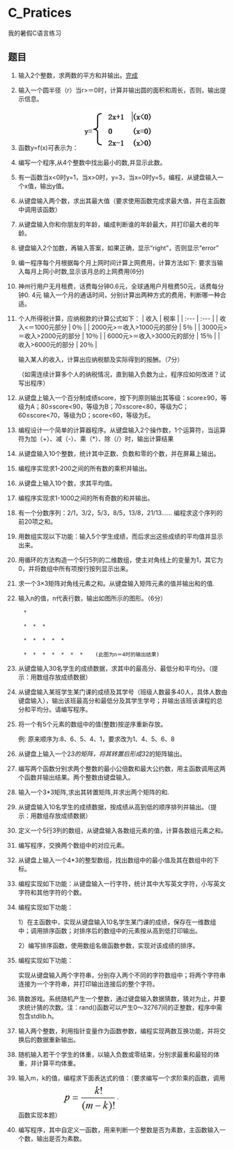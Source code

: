 # C_Pratices
我的暑假C语言练习
## 题目
1. 输入2个整数，求两数的平方和并输出。[完成](/program/1.c)

2. 输入一个圆半径（r）当r>＝0时，计算并输出圆的面积和周长，否则，输出提示信息。

3. 函数y=f(x)可表示为：
![](/image/1.png)
4. 编写一个程序,从4个整数中找出最小的数,并显示此数。

5. 有一函数当x<0时y=1，当x>0时，y=3，当x=0时y=5，编程，从键盘输入一个x值，输出y值。

6. 从键盘输入两个数，求出其最大值（要求使用函数完成求最大值，并在主函数中调用该函数）

7. 从键盘输入你和你朋友的年龄，编成判断谁的年龄最大，并打印最大者的年龄。

8. 键盘输入2个加数，再输入答案，如果正确，显示“right”，否则显示“error”

9. 编一程序每个月根据每个月上网时间计算上网费用，计算方法如下:
     要求当输入每月上网小时数,显示该月总的上网费用(6分)

10. 神州行用户无月租费，话费每分钟0.6元，全球通用户月租费50元，话费每分钟0. 4元
输入一个月的通话时间，分别计算出两种方式的费用，判断哪一种合适。

11. 个人所得税计算，应纳税款的计算公式如下：
     | 收入 | 税率 |
     | :--- | :--- |
     | 收入&lt;＝1000元部分 | 0％ |
     | 2000元&gt;＝收入&gt;1000元的部分 | 5％ |
     | 3000元&gt;＝收入&gt;2000元的部分 | 10％ |
     | 6000元&gt;＝收入&gt;3000元的部分 | 15％ |
     | 收入&gt;6000元的部分 | 20％ |

     输入某人的收入，计算出应纳税额及实际得到的报酬。（7分）

     （如需连续计算多个人的纳税情况，直到输入负数为止，程序应如何改进？试写出程序）

12. 从键盘上输入一个百分制成绩score，按下列原则输出其等级：score≥90，等级为A；80≤score<90，等级为B；70≤score<80，等级为C；60≤score<70，等级为D；score<60，等级为E。

13. 编程设计一个简单的计算器程序。从键盘输入2个操作数，1个运算符，当运算符为加（+）、减（-）、乘（*）、除（/）时，输出计算结果

14. 从键盘输入10个整数，统计其中正数、负数和零的个数，并在屏幕上输出。

15. 编程序实现求1-200之间的所有数的乘积并输出。

16. 从键盘上输入10个数，求其平均值。

17. 编程序实现求1-1000之间的所有奇数的和并输出。

18. 有一个分数序列：2/1，3/2，5/3，8/5，13/8，21/13…… 编程求这个序列的前20项之和。

19. 用数组实现以下功能：输入5个学生成绩，而后求出这些成绩的平均值并显示出来。 

20. 用循环的方法构造一个5行5列的二维数组，使主对角线上的变量为1，其它为0，并将数组中所有项按行按列显示出来。

21. 求一个3×3矩阵对角线元素之和。从键盘输入矩阵元素的值并输出和的值.

22. 输入n的值，n代表行数，输出如图所示的图形。（6分）
```
     *

     *  *  *

     *  *  *  *  *

     *  *  *  *  *  *  *    (此图为n＝4时的输出结果)
```
23. 从键盘输入30名学生的成绩数据，求其中的最高分、最低分和平均分。（提示：用数组存放成绩数据）

24. 从键盘输入某班学生某门课的成绩及其学号（班级人数最多40人，具体人数由键盘输入），输出该班最高分和最低分及其学生学号；并输出该班该课程的总分和平均分。请编写程序。

25. 将一个有5个元素的数组中的值(整数)按逆序重新存放。

     例: 原来顺序为:8、6、5、4、1，要求改为1、4、5、6、8

26. 从键盘上输入一个2*3的矩阵，将其转置后形成3*2的矩阵输出。

27. 编写两个函数分别求两个整数的最小公倍数和最大公约数，用主函数调用这两个函数并输出结果。两个整数由键盘输入。

28. 输入一个3*3矩阵,求出其转置矩阵,并求出两个矩阵的和.

29. 从键盘输入10名学生的成绩数据，按成绩从高到低的顺序排列并输出。（提示：用数组存放成绩数据）

30. 定义一个5行3列的数组，从键盘输入各数组元素的值，计算各数组元素之和。

31. 编写程序，交换两个数组中的对应元素。

32. 从键盘上输入一个4*3的整型数组，找出数组中的最小值及其在数组中的下标。

33. 编程实现如下功能：从键盘输入一行字符，统计其中大写英文字符，小写英文字符和其他字符的个数。

34. 编程实现如下功能：

     1）在主函数中，实现从键盘输入10名学生某门课的成绩，保存在一维数组中；调用排序函数；对排序后的数组中的元素按从高到低打印输出。

     2）编写排序函数，使用数组名做函数参数，实现对该成绩的排序。

35. 编程实现如下功能：

     实现从键盘输入两个字符串，分别存入两个不同的字符数组中；将两个字符串连接为一个字符串，并打印输出连接后的整个字符。

36. 猜数游戏。系统随机产生一个整数，通过键盘输入数据猜数，猜对为止，并要求统计猜的次数。注：rand()函数可以产生0～32767间的正整数，程序中需包含stdlib.h。

37. 输入两个整数，利用指针变量作为函数参数，编程实现两数互换功能，并将交换后的数据重新输出。

38. 随机输入若干个学生的体重，以输入负数或零结束，分别求最重和最轻的体重，并计算平均体重。

39. 输入m，k的值，编程求下面表达式的值：（要求编写一个求阶乘的函数，调用函数实现本题）
![](/image/2.png)

40. 编写程序，其中自定义一函数，用来判断一个整数是否为素数，主函数输入一个数，输出是否为素数。
